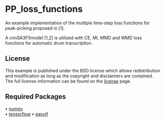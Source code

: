# PP_loss_functions

An example implementation of the multiple time-step loss functions for peak-picking proposed in [1].

A cnnSA3F5model [1,2] is utilised with CE, MI, MMD and WMD loss functions for automatic drum transcription.

## License

This example  is published under the BSD license which allows redistribution and modification as long as the copyright and disclaimers are contained. The full license information can be found on the [license](https://github.com/CarlSouthall/PP_loss_functions/blob/master/LICENSE) page. 

## Required Packages

• [numpy](https://www.numpy.org)   
• [tensorflow](https://www.tensorflow.org/)
• [easytf](https://github.com/CarlSouthall/PP_loss_functions)




